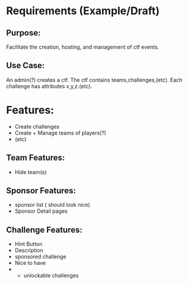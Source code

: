 # Requirements (Example/Draft)
## Purpose:
Facilitate the creation, hosting, and management of ctf events.
## Use Case:
An admin(?) creates a ctf. The ctf contains teams,challenges,(etc). Each challenge has attributes x,y,z.(etc).
# Features:
- Create challenges
- Create + Manage teams of players(?)
- (etc)
## Team Features:
- Hide team(s)
## Sponsor Features:
- sponsor list ( should look nice)
- Sponsor Detail pages
## Challenge Features:
- Hint Button
- Description
- sponsored challenge
- Nice to have
- - unlockable challenges
##
